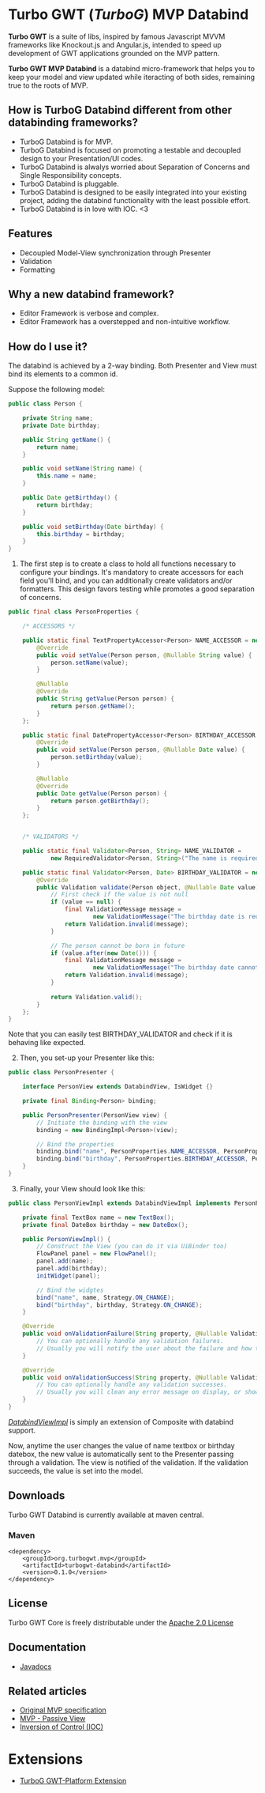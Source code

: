 Turbo GWT (*TurboG*) MVP Databind
==

**Turbo GWT** is a suite of libs, inspired by famous Javascript MVVM frameworks like Knockout.js and Angular.js, intended to speed up development of GWT applications grounded on the MVP pattern.

**Turbo GWT MVP Databind** is a databind micro-framework that helps you to keep your model and view updated while iteracting of both sides, remaining true to the roots of MVP.

## How is TurboG Databind different from other databinding frameworks?
* TurboG Databind is for MVP.
* TurboG Databind is focused on promoting a testable and decoupled design to your Presentation/UI codes.
* TurboG Databind is alwalys worried about Separation of Concerns and Single Responsibility concepts.
* TurboG Databind is pluggable.
* TurboG Databind is designed to be easily integrated into your existing project, adding the databind functionality with the least possible effort.
* TurboG Databind is in love with IOC. <3

## Features
* Decoupled Model-View synchronization through Presenter
* Validation
* Formatting

## Why a new databind framework?
* Editor Framework is verbose and complex.
* Editor Framework has a overstepped and non-intuitive workflow.

## How do I use it?
The databind is achieved by a 2-way binding. 
Both Presenter and View must bind its elements to a common id.

Suppose the following model:
```java
public class Person {

    private String name;
    private Date birthday;

    public String getName() {
        return name;
    }

    public void setName(String name) {
        this.name = name;
    }

    public Date getBirthday() {
        return birthday;
    }

    public void setBirthday(Date birthday) {
        this.birthday = birthday;
    }
}
```

1) The first step is to create a class to hold all functions necessary to configure your bindings. It's mandatory to create accessors for each field you'll bind, and you can additionally create validators and/or formatters. This design favors testing while promotes a good separation of concerns.
```java
public final class PersonProperties {

    /* ACCESSORS */

    public static final TextPropertyAccessor<Person> NAME_ACCESSOR = new TextPropertyAccessor<Person>() {
        @Override
        public void setValue(Person person, @Nullable String value) {
            person.setName(value);
        }

        @Nullable
        @Override
        public String getValue(Person person) {
            return person.getName();
        }
    };

    public static final DatePropertyAccessor<Person> BIRTHDAY_ACCESSOR = new DatePropertyAccessor<Person>() {
        @Override
        public void setValue(Person person, @Nullable Date value) {
            person.setBirthday(value);
        }

        @Nullable
        @Override
        public Date getValue(Person person) {
            return person.getBirthday();
        }
    };


    /* VALIDATORS */

    public static final Validator<Person, String> NAME_VALIDATOR =
            new RequiredValidator<Person, String>("The name is required.");

    public static final Validator<Person, Date> BIRTHDAY_VALIDATOR = new Validator<Person, Date>() {
        @Override
        public Validation validate(Person object, @Nullable Date value) {
            // First check if the value is not null
            if (value == null) {
                final ValidationMessage message =
                        new ValidationMessage("The birthday date is required.", ValidationMessage.Type.ERROR);
                return Validation.invalid(message);
            }

            // The person cannot be born in future
            if (value.after(new Date())) {
                final ValidationMessage message =
                        new ValidationMessage("The birthday date cannot be after today", ValidationMessage.Type.ERROR);
                return Validation.invalid(message);
            }
            
            return Validation.valid();
        }
    };
}
```

Note that you can easily test BIRTHDAY_VALIDATOR and check if it is behaving like expected.

2) Then, you set-up your Presenter like this:
```java
public class PersonPresenter {

    interface PersonView extends DatabindView, IsWidget {}

    private final Binding<Person> binding;

    public PersonPresenter(PersonView view) {
        // Initiate the binding with the view
        binding = new BindingImpl<Person>(view);

        // Bind the properties
        binding.bind("name", PersonProperties.NAME_ACCESSOR, PersonProperties.NAME_VALIDATOR);
        binding.bind("birthday", PersonProperties.BIRTHDAY_ACCESSOR, PersonProperties.BIRTHDAY_VALIDATOR);
    }
}
```

3) Finally, your View should look like this:
```java
public class PersonViewImpl extends DatabindViewImpl implements PersonPresenter.PersonView {

    private final TextBox name = new TextBox();
    private final DateBox birthday = new DateBox();

    public PersonViewImpl() {
        // Construct the View (you can do it via UiBinder too)
        FlowPanel panel = new FlowPanel();
        panel.add(name);
        panel.add(birthday);
        initWidget(panel);

        // Bind the widgtes
        bind("name", name, Strategy.ON_CHANGE);
        bind("birthday", birthday, Strategy.ON_CHANGE);
    }

    @Override
    public void onValidationFailure(String property, @Nullable ValidationMessage message) {
        // You can optionally handle any validation failures.
        // Usually you will notify the user about the failure and how to fix it.
    }

    @Override
    public void onValidationSuccess(String property, @Nullable ValidationMessage message) {
        // You can optionally handle any validation successes.
        // Usually you will clean any error message on display, or show some success/warning/info message.
    }
}
```

[*DatabindViewImpl*](https://github.com/growbit/turbogwt-databind/blob/master/src/main/java/org/turbogwt/mvp/databind/client/DatabindViewImpl.java) is simply an extension of Composite with databind support.

Now, anytime the user changes the value of name textbox or birthday datebox, the new value is automatically sent to the Presenter passing through a validation. The view is notified of the validation. If the validation succeeds, the value is set into the model.

## Downloads
Turbo GWT Databind is currently available at maven central.

### Maven
```
<dependency>
    <groupId>org.turbogwt.mvp</groupId>
    <artifactId>turbogwt-databind</artifactId>
    <version>0.1.0</version>
</dependency>
```

## License
Turbo GWT Core is freely distributable under the [Apache 2.0 License](http://www.apache.org/licenses/LICENSE-2.0.html)

## Documentation
* [Javadocs](http://growbit.github.io/turbogwt-databind/javadoc/apidocs/index.html)

## Related articles
* [Original MVP specification](http://martinfowler.com/eaaDev/uiArchs.html#Model-view-presentermvp)
* [MVP - Passive View](http://martinfowler.com/eaaDev/PassiveScreen.html)
* [Inversion of Control (IOC)](http://martinfowler.com/bliki/InversionOfControl.html)
 
# Extensions
* [TurboG GWT-Platform Extension](http://github.com/growbit/turbogwt-gwtp)
